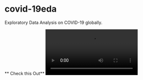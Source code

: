 # covid-19eda
Exploratory Data Analysis on COVID-19 globally.

** Check this Out**
![screencast](https://github.com/peskyji/covid-19eda/blob/main/screencast/app_screencast.mp4)
